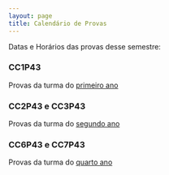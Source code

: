 ```yaml
---
layout: page
title: Calendário de Provas
---
```


Datas e Horários das provas desse semestre: 

<!-- <a href="/horarios/provas2.pdf" target="_blank">Provas</a> -->

### CC1P43

Provas da turma do <a href="/docs/provas1sem.pdf" target="_blank">primeiro ano</a>

### CC2P43 e CC3P43

Provas da turma do <a href="/docs/provas2e3sem.pdf" target="_blank">segundo ano</a>

### CC6P43 e CC7P43

Provas da turma do <a href="/docs/provas6e7sem.pdf" target="_blank">quarto ano</a>
